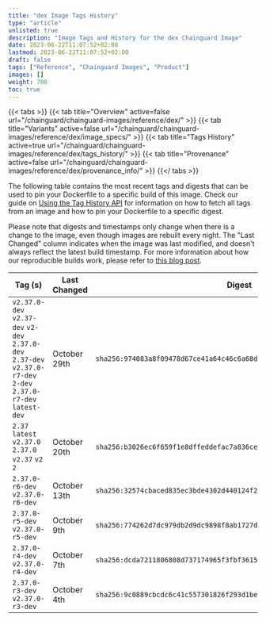 ```yaml
---
title: "dex Image Tags History"
type: "article"
unlisted: true
description: "Image Tags and History for the dex Chainguard Image"
date: 2023-06-22T11:07:52+02:00
lastmod: 2023-06-22T11:07:52+02:00
draft: false
tags: ["Reference", "Chainguard Images", "Product"]
images: []
weight: 700
toc: true
---
```


{{< tabs >}}
{{< tab title="Overview" active=false url="/chainguard/chainguard-images/reference/dex/" >}}
{{< tab title="Variants" active=false url="/chainguard/chainguard-images/reference/dex/image_specs/" >}}
{{< tab title="Tags History" active=true url="/chainguard/chainguard-images/reference/dex/tags_history/" >}}
{{< tab title="Provenance" active=false url="/chainguard/chainguard-images/reference/dex/provenance_info/" >}}
{{</ tabs >}}

The following table contains the most recent tags and digests that can be used to pin your Dockerfile to a specific build of this image. Check our guide on [Using the Tag History API](/chainguard/chainguard-images/using-the-tag-history-api/) for information on how to fetch all tags from an image and how to pin your Dockerfile to a specific digest.

Please note that digests and timestamps only change when there is a change to the image, even though images are rebuilt every night. The "Last Changed" column indicates when the image was last modified, and doesn't always reflect the latest build timestamp. For more information about how our reproducible builds work, please refer to [this blog post](https://www.chainguard.dev/unchained/reproducing-chainguards-reproducible-image-builds).

| Tag (s)                                                                                                           | Last Changed | Digest                                                                    |
|-------------------------------------------------------------------------------------------------------------------|--------------|---------------------------------------------------------------------------|
|  `v2.37.0-dev` `v2.37-dev` `v2-dev` `2.37.0-dev` `2.37-dev` `v2.37.0-r7-dev` `2-dev` `2.37.0-r7-dev` `latest-dev` | October 29th | `sha256:974083a8f09478d67ce41a64c46c6a68dbf6ac80de6372ce4f979bed6690e0a3` |
|  `2.37` `latest` `v2.37.0` `2.37.0` `v2.37` `v2` `2`                                                              | October 20th | `sha256:b3026ec6f659f1e8dffeddefac7a836cee62706198a0b2698ffb25352a92f7d9` |
|  `2.37.0-r6-dev` `v2.37.0-r6-dev`                                                                                 | October 13th | `sha256:32574cbaced835ec3bde4302d440124f244821930f6f5f6dc74e71db3ba9c2bf` |
|  `2.37.0-r5-dev` `v2.37.0-r5-dev`                                                                                 | October 9th  | `sha256:774262d7dc979db2d9dc9898f8ab1727d306c8e91814569fbdca087395ae26b4` |
|  `2.37.0-r4-dev` `v2.37.0-r4-dev`                                                                                 | October 7th  | `sha256:dcda7211806808d737174965f3fbf3615dff30ff73d63f9bcd8f139159ea46ac` |
|  `2.37.0-r3-dev` `v2.37.0-r3-dev`                                                                                 | October 4th  | `sha256:9c0889cbcdc6c41c557301826f293d1bea4185067403e2f1bbfd55de263828e2` |

